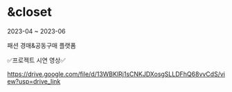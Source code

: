 # &closet

2023-04 ~ 2023-06

패션 경매&공동구매 플랫폼





:white_check_mark:프로젝트 시연 영상:white_check_mark:

https://drive.google.com/file/d/13WBKlRj1sCNKJDXosgSLLDFhQ68vvCdS/view?usp=drive_link
